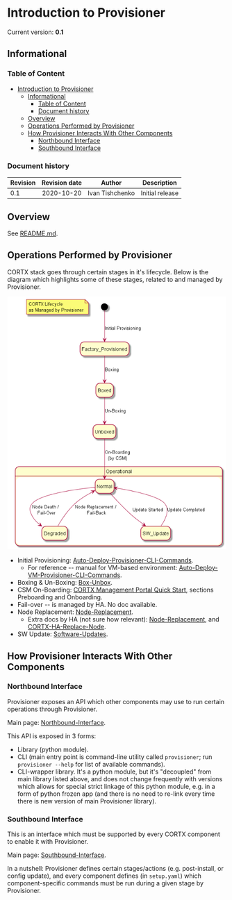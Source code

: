 # Introduction to Provisioner

Current version: **0.1** 

## Informational

### Table of Content

- [Introduction to Provisioner](#introduction-to-provisioner)
  - [Informational](#informational)
    - [Table of Content](#table-of-content)
    - [Document history](#document-history)
  - [Overview](#overview)
  - [Operations Performed by Provisioner](#operations-performed-by-provisioner)
  - [How Provisioner Interacts With Other Components](#how-provisioner-interacts-with-other-components)
    - [Northbound Interface](#northbound-interface)
    - [Southbound Interface](#southbound-interface)


### Document history

| Revision | Revision date | Author           | Description |
| -------- | :-----------: | ---------------- | ----------- |
| 0.1      | 2020-10-20    | Ivan Tishchenko  | Initial release |


## Overview

See [README.md](../README.md).


## Operations Performed by Provisioner

CORTX stack goes through certain stages in it's lifecycle.  Below is the diagram which highlights some of these stages, related to and managed by Provisioner.

![lifecycle](diagrams/lifecycle/lifecycle.png)

* Initial Provisioning: [Auto-Deploy-Provisioner-CLI-Commands](https://github.com/Seagate/cortx-prvsnr/wiki/Auto-Deploy-Provisioner-CLI-Commands).
  * For reference -- manual for VM-based environment: [Auto-Deploy-VM-Provisioner-CLI-Commands](https://github.com/Seagate/cortx-prvsnr/wiki/Auto-Deploy-VM-Provisioner-CLI-Commands).
* Boxing & Un-Boxing: [Box-Unbox](https://github.com/Seagate/cortx-prvsnr/wiki/Box-Unbox).
* CSM On-Boarding: [CORTX Management Portal Quick Start](https://github.com/Seagate/cortx-management-portal/blob/main/docs/CortxManagementPortalQuickstart.md), sections Preboarding and Onboarding.
* Fail-over -- is managed by HA.  No doc available.
* Node Replacement: [Node-Replacement](https://github.com/Seagate/cortx-prvsnr/wiki/Node-Replacement).
  * Extra docs by HA (not sure how relevant):
    [Node-Replacement](https://github.com/Seagate/cortx-ha/wiki/Node-Replacement), and
    [CORTX-HA-Replace-Node](https://github.com/Seagate/cortx-ha/wiki/Cortx-ha-Replace-Node).
* SW Update: [Software-Updates](https://github.com/Seagate/cortx-prvsnr/wiki/Software-Updates).


## How Provisioner Interacts With Other Components

### Northbound Interface

Provisioner exposes an API which other components may use to run certain operations through Provisioner.

Main page: [Northbound-Interface](Architecture/Northbound-Interface.md).

This API is exposed in 3 forms:

* Library (python module).
* CLI (main entry point is command-line utility called `provisioner`; run `provisioner --help` for list of available commands).
* CLI-wrapper library.  It's a python module, but it's "decoupled" from main library listed above, and does not change frequently with versions which allows for special strict linkage of this python module, e.g. in a form of python frozen app (and there is no need to re-link every time there is new version of main Provisioner library).


### Southbound Interface

This is an interface which must be supported by every CORTX component to enable it with Provisioner.

Main page: [Southbound-Interface](Architecture/Southbound-Interface.md).

In a nutshell: Provisioner defines certain stages/actions (e.g. post-install, or config update), and every component defines (in `setup.yaml`) which component-specific commands must be run during a given stage by Provisioner.
